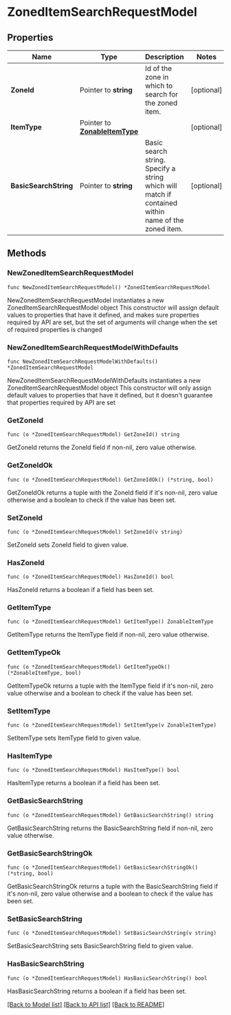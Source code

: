 # ZonedItemSearchRequestModel

## Properties

Name | Type | Description | Notes
------------ | ------------- | ------------- | -------------
**ZoneId** | Pointer to **string** | Id of the zone in which to search for the zoned item. | [optional] 
**ItemType** | Pointer to [**ZonableItemType**](ZonableItemType.md) |  | [optional] 
**BasicSearchString** | Pointer to **string** | Basic search string. Specify a string which will match if contained within name of the zoned item. | [optional] 

## Methods

### NewZonedItemSearchRequestModel

`func NewZonedItemSearchRequestModel() *ZonedItemSearchRequestModel`

NewZonedItemSearchRequestModel instantiates a new ZonedItemSearchRequestModel object
This constructor will assign default values to properties that have it defined,
and makes sure properties required by API are set, but the set of arguments
will change when the set of required properties is changed

### NewZonedItemSearchRequestModelWithDefaults

`func NewZonedItemSearchRequestModelWithDefaults() *ZonedItemSearchRequestModel`

NewZonedItemSearchRequestModelWithDefaults instantiates a new ZonedItemSearchRequestModel object
This constructor will only assign default values to properties that have it defined,
but it doesn't guarantee that properties required by API are set

### GetZoneId

`func (o *ZonedItemSearchRequestModel) GetZoneId() string`

GetZoneId returns the ZoneId field if non-nil, zero value otherwise.

### GetZoneIdOk

`func (o *ZonedItemSearchRequestModel) GetZoneIdOk() (*string, bool)`

GetZoneIdOk returns a tuple with the ZoneId field if it's non-nil, zero value otherwise
and a boolean to check if the value has been set.

### SetZoneId

`func (o *ZonedItemSearchRequestModel) SetZoneId(v string)`

SetZoneId sets ZoneId field to given value.

### HasZoneId

`func (o *ZonedItemSearchRequestModel) HasZoneId() bool`

HasZoneId returns a boolean if a field has been set.

### GetItemType

`func (o *ZonedItemSearchRequestModel) GetItemType() ZonableItemType`

GetItemType returns the ItemType field if non-nil, zero value otherwise.

### GetItemTypeOk

`func (o *ZonedItemSearchRequestModel) GetItemTypeOk() (*ZonableItemType, bool)`

GetItemTypeOk returns a tuple with the ItemType field if it's non-nil, zero value otherwise
and a boolean to check if the value has been set.

### SetItemType

`func (o *ZonedItemSearchRequestModel) SetItemType(v ZonableItemType)`

SetItemType sets ItemType field to given value.

### HasItemType

`func (o *ZonedItemSearchRequestModel) HasItemType() bool`

HasItemType returns a boolean if a field has been set.

### GetBasicSearchString

`func (o *ZonedItemSearchRequestModel) GetBasicSearchString() string`

GetBasicSearchString returns the BasicSearchString field if non-nil, zero value otherwise.

### GetBasicSearchStringOk

`func (o *ZonedItemSearchRequestModel) GetBasicSearchStringOk() (*string, bool)`

GetBasicSearchStringOk returns a tuple with the BasicSearchString field if it's non-nil, zero value otherwise
and a boolean to check if the value has been set.

### SetBasicSearchString

`func (o *ZonedItemSearchRequestModel) SetBasicSearchString(v string)`

SetBasicSearchString sets BasicSearchString field to given value.

### HasBasicSearchString

`func (o *ZonedItemSearchRequestModel) HasBasicSearchString() bool`

HasBasicSearchString returns a boolean if a field has been set.


[[Back to Model list]](../README.md#documentation-for-models) [[Back to API list]](../README.md#documentation-for-api-endpoints) [[Back to README]](../README.md)


